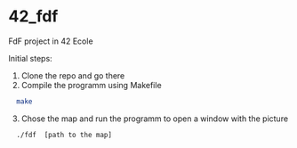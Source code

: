 # 42_fdf
FdF project in 42 Ecole

Initial steps:
 
1. Clone the repo and go there
2. Compile the programm using Makefile

```bash
  make 
```
3. Chose the map and run the programm to open a window with the picture
```bash
  ./fdf  [path to the map]
```
